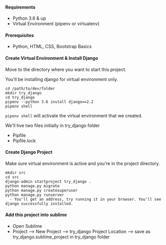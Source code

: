 #### Requirements
- Python 3.6 & up
- Virtual Environment (pipenv or virtualenv)

#### Prerequisites
- Python, HTML, CSS, Bootstrap Basics

#### Create Virtual Environment & Install Django
Move to the directory where you want to start this project.

You'll be installing django for virtual environment only.

```
cd /path/to/dev/folder
mkdir try_django
cd try_django
pipenv --python 3.6 install django==2.2
pipenv shell
```

`pipenv shell` will activate the virtual environment that we created.

We'll hve two files initially in try_django folder
- Pipfile
- Pipfile.lock

#### Create Django Project
Make sure virtual environment is active and you're in the project directory.

```
mkdir src
cd src
django-admin startproject try_django .
python manage.py migrate
python manage.py createsuperuser
python manage.py runserver
  - You'll get an address, try running it in your browser. You'll see django successfully installed.
```
  

#### Add this project into sublime
- Open Sublime
- Project --> New Project --> try_django Project Location --> save as try_django.sublime_project in try_django folder

